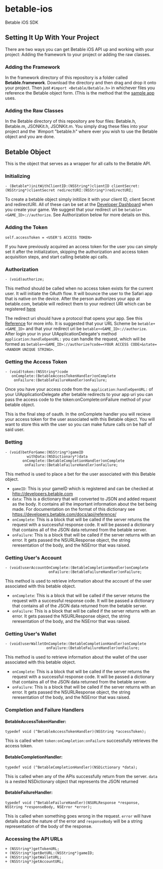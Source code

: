 # betable-ios

Betable iOS SDK

## Setting It Up With Your Project

There are two ways you can get Betable iOS API up and working with your project: Adding the framework to your project or adding the raw classes.

### Adding the Framework

In the framework directory of this repository is a folder called **Betable.framework**.  Download the directory and then drag and drop it onto your project. Then just `#import <Betable/Betable.h>` in whichever files you reference the Betable object form. (This is the method that the [sample app](https://github.com/betable/betable-ios-sample) uses.

### Adding the Raw Classes

In the Betable directory of this repository are four files: Betable.h, Betable.m, JSONKit.h, JSONKit.m.  You simply drag these files into your project and the `#import "betable.h" where ever you wish to use the Betable object and you are done.

## Betable Object

This is the object that serves as a wrapper for all calls to the Betable API.

### Initializing

    - (Betable*)initWithClientID:(NSString*)clientID clientSecret:(NSString*)clientSecret redirectURI:(NSString*)redirectURI;

To create a betable object simply initilize it with your client ID, client Secret and redirectURI. All of these can be set at the [Developer Dashboard](http://developers.betable.com) when you create your game. We suggest that your redirect uri be `betable+<GAME_ID>://authorize`.  See Authorization below for more details on this.

### Adding the Token
    
    self.accessToken = <USER'S ACCESS TOKEN>

If you have previously acquired an access token for the user you can simply set it after the initialization, skipping the authorization and access token acquisition steps, and start calling betable api calls.

### Authorization

    - (void)authorize;

This method should be called when no access token exists for the current user. It will initiate the OAuth flow. It will bounce the user to the Safari app that is native on the device. After the person authorizes your app at betable.com, betable will redirect them to your redirect URI which can be registered [here](http://developers.betable.com)

The redirect uri should have a protocol that opens your app. See this [Reference](http://developer.apple.com/library/ios/#documentation/iPhone/Conceptual/iPhoneOSProgrammingGuide/AdvancedAppTricks/AdvancedAppTricks.html#//apple_ref/doc/uid/TP40007072-CH7-SW50) for more info. It is suggested that your URL Scheme be `betable+<GAME_ID>` and that your redirect uri be `betable+<GAME_ID>://authorize`. After login your in your UIApplicationDelegate's method `application:handleOpenURL:` you can handle the request, which will be formed as `betable+<GAME_ID>://authorize?code=<YOUR ACCESS CODE>&state=<RANDOM UNIQUE STRING>`.

### Getting the Access Token
    
    - (void)token:(NSString*)code
       onComplete:(BetableAccessTokenHandler)onComplete
        onFailure:(BetableFailureHandler)onFailure;

Once you have your access code from the `application:handleOpenURL:` of your UIApplicationDelegate after betable redirects to your app uri you can pass the access code to the token:onComplete:onFailure method of your betable object.

This is the final step of oauth.  In the onComplete handler you will recieve your access token for the user associated with this Betable object.  You will want to store this with the user so you can make future calls on be half of said user.

### Betting

    - (void)betForGame:(NSString*)gameID
              withData:(NSDictionary*)data
            onComplete:(BetableCompletionHandler)onComplete
             onFailure:(BetableFailureHandler)onFailure;

This method is used to place a bet for the user associated with this Betable object.

+  `gameID`: This is your gameID which is registered and can be checked at http://developers.betable.com
+  `data`: This is a dictionary that will converted to JSON and added request as the body. It contains all the important information about the bet being made. For documentation on the format of this dictionary see https://developers.betable.com/docs/api/reference/
+  `onComplete`: This is a block that will be called if the server returns the request with a successful response code. It will be passed a dictionary that contains all of the JSON data returned from the betable server.
+  `onFailure`: This is a block that will be called if the server returns with an error. It gets passed the NSURLResponse object, the string reresentation of the body, and the NSError that was raised.

### Getting User's Account

    - (void)userAccountOnComplete:(BetableCompletionHandler)onComplete
                        onFailure:(BetableFailureHandler)onFailure;

This method is used to retrieve information about the account of the user associated with this betable object.

+  `onComplete`: This is a block that will be called if the server returns the request with a successful response code. It will be passed a dictionary that contains all of the JSON data returned from the betable server.
+  `onFailure`: This is a block that will be called if the server returns with an error. It gets passed the NSURLResponse object, the string reresentation of the body, and the NSError that was raised.

### Getting User's Wallet

    - (void)userWalletOnComplete:(BetableCompletionHandler)onComplete
                       onFailure:(BetableFailureHandler)onFailure;

This method is used to retrieve information about the wallet of the user associated with this betable object.


+  `onComplete`: This is a block that will be called if the server returns the request with a successful response code. It will be passed a dictionary that contains all of the JSON data returned from the betable server.
+  `onFailure`: This is a block that will be called if the server returns with an error. It gets passed the NSURLResponse object, the string reresentation of the body, and the NSError that was raised.

### Completion and Failure Handlers

#### BetableAccessTokenHandler:

    typedef void (^BetableAccessTokenHandler)(NSString *accessToken);

This is called when `token:onCompletion:onFailure` successfully retrieves the access token.

#### BetableCompletionHandler:

    typedef void (^BetableCompletionHandler)(NSDictionary *data);

This is called when any of the APIs successfully return from the server.  `data` is a nested NSDictionary object that represents the JSON returned

#### BetableFailureHandler:

    typedef void (^BetableFailureHandler)(NSURLResponse *response, NSString *responseBody, NSError *error);

This is called when something goes wrong in the request.  `error` will have details about the nature of the error and `responseBody` will be a string representation of the body of the response.
    

### Accessing the API URLs
    + (NSString*)getTokenURL;
    + (NSString*)getBetURL:(NSString*)gameID;
    + (NSString*)getWalletURL;
    + (NSString*)getAccountURL;

